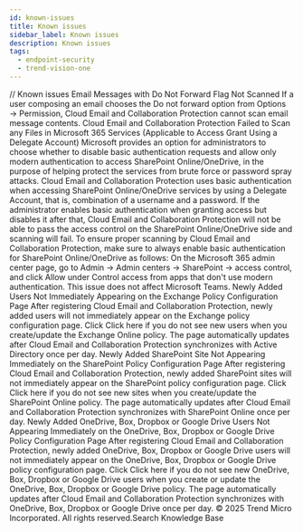 ```yaml
---
id: known-issues
title: Known issues
sidebar_label: Known issues
description: Known issues
tags:
  - endpoint-security
  - trend-vision-one
---
```


/*<![CDATA[*/ $('#title').html($('meta[name=map-description]').attr('content')); /*]]>*/ Known issues Email Messages with Do Not Forward Flag Not Scanned If a user composing an email chooses the Do not forward option from Options → Permission, Cloud Email and Collaboration Protection cannot scan email message contents. Cloud Email and Collaboration Protection Failed to Scan any Files in Microsoft 365 Services (Applicable to Access Grant Using a Delegate Account) Microsoft provides an option for administrators to choose whether to disable basic authentication requests and allow only modern authentication to access SharePoint Online/OneDrive, in the purpose of helping protect the services from brute force or password spray attacks. Cloud Email and Collaboration Protection uses basic authentication when accessing SharePoint Online/OneDrive services by using a Delegate Account, that is, combination of a username and a password. If the administrator enables basic authentication when granting access but disables it after that, Cloud Email and Collaboration Protection will not be able to pass the access control on the SharePoint Online/OneDrive side and scanning will fail. To ensure proper scanning by Cloud Email and Collaboration Protection, make sure to always enable basic authentication for SharePoint Online/OneDrive as follows: On the Microsoft 365 admin center page, go to Admin → Admin centers → SharePoint → access control, and click Allow under Control access from apps that don't use modern authentication. This issue does not affect Microsoft Teams. Newly Added Users Not Immediately Appearing on the Exchange Policy Configuration Page After registering Cloud Email and Collaboration Protection, newly added users will not immediately appear on the Exchange policy configuration page. Click Click here if you do not see new users when you create/update the Exchange Online policy. The page automatically updates after Cloud Email and Collaboration Protection synchronizes with Active Directory once per day. Newly Added SharePoint Site Not Appearing Immediately on the SharePoint Policy Configuration Page After registering Cloud Email and Collaboration Protection, newly added SharePoint sites will not immediately appear on the SharePoint policy configuration page. Click Click here if you do not see new sites when you create/update the SharePoint Online policy. The page automatically updates after Cloud Email and Collaboration Protection synchronizes with SharePoint Online once per day. Newly Added OneDrive, Box, Dropbox or Google Drive Users Not Appearing Immediately on the OneDrive, Box, Dropbox or Google Drive Policy Configuration Page After registering Cloud Email and Collaboration Protection, newly added OneDrive, Box, Dropbox or Google Drive users will not immediately appear on the OneDrive, Box, Dropbox or Google Drive policy configuration page. Click Click here if you do not see new OneDrive, Box, Dropbox or Google Drive users when you create or update the OneDrive, Box, Dropbox or Google Drive policy. The page automatically updates after Cloud Email and Collaboration Protection synchronizes with OneDrive, Box, Dropbox or Google Drive once per day. © 2025 Trend Micro Incorporated. All rights reserved.Search Knowledge Base